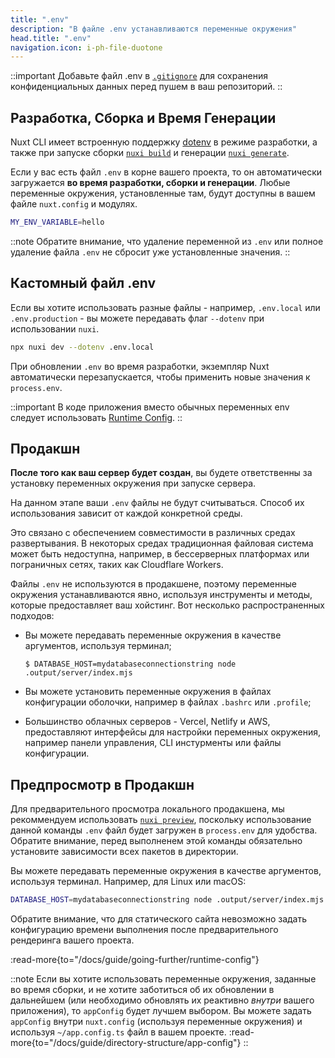 ```yaml
---
title: ".env"
description: "В файле .env устанавливаются переменные окружения"
head.title: ".env"
navigation.icon: i-ph-file-duotone
---
```


::important
Добавьте файл .env в [`.gitignore`](/docs/guide/directory-structure/gitignore) для сохранения конфиденциальных данных перед пушем в ваш репозиторий.
::

## Разработка, Сборка и Время Генерации

Nuxt CLI имеет встроенную поддержку [dotenv](https://github.com/motdotla/dotenv) в режиме разработки, а также при запуске сборки [`nuxi build`](/docs/api/commands/build) и генерации [`nuxi generate`](/docs/api/commands/generate).

Если у вас есть файл `.env` в корне вашего проекта, то он автоматически загружается **во время разработки, сборки и генерации**. Любые переменные окружения, установленные там, будут доступны в вашем файле `nuxt.config` и модулях.

```bash [.env]
MY_ENV_VARIABLE=hello
```

::note
Обратите внимание, что удаление переменной из `.env` или полное удаление файла `.env` не сбросит уже установленные значения.
::

## Кастомный файл .env

Если вы хотите использовать разные файлы - например, `.env.local` или `.env.production` - вы можете передавать флаг `--dotenv` при использовании `nuxi`.

```bash [Terminal]
npx nuxi dev --dotenv .env.local
```

При обновлении `.env` во время разработки, экземпляр Nuxt автоматически перезапускается, чтобы применить новые значения к `process.env`.

::important
В коде приложения вместо обычных переменных env следует использовать [Runtime Config](/docs/guide/going-further/runtime-config).
::

## Продакшн

**После того как ваш сервер будет создан**, вы будете ответственны за установку переменных окружения при запуске сервера.

На данном этапе ваши `.env` файлы не будут считываться. Способ их использования зависит от каждой конкретной среды.

Это связано с обеспечением совместимости в различных средах развертывания. В некоторых средах традиционная файловая система может быть недоступна, например, в бессерверных платформах или пограничных сетях, таких как Cloudflare Workers.

Файлы `.env` не используются в продакшене, поэтому переменные окружения устанавливаются явно, используя инструменты и методы, которые предоставляет ваш хойстинг. Вот несколько распространенных подходов:

- Вы можете передавать переменные окружения в качестве аргументов, используя терминал;

  `$ DATABASE_HOST=mydatabaseconnectionstring node .output/server/index.mjs`

- Вы можете установить переменные окружения в файлах конфигурации оболочки, например в файлах `.bashrc` или `.profile`;

- Большинство облачных серверов - Vercel, Netlify и AWS, предоставляют интерфейсы для настройки переменных окружения, например панели управления, CLI инстурменты или файлы конфигурации.

## Предпросмотр в Продакшн

Для предварительного просмотра локального продакшена, мы рекоммендуем использовать [`nuxi preview`](/docs/api/commands/preview), поскольку использование данной команды `.env` файл будет загружен в `process.env` для удобства. Обратите внимание, перед выполненем этой команды обязательно установите зависимости всех пакетов в директории.

Вы можете передавать переменные окружения в качестве аргументов, используя терминал. Например, для Linux или macOS:

```bash [Terminal]
DATABASE_HOST=mydatabaseconnectionstring node .output/server/index.mjs
```

Обратите внимание, что для статического сайта невозможно задать конфигурацию времени выполнения после предварительного рендеринга вашего проекта.

:read-more{to="/docs/guide/going-further/runtime-config"}

::note
Если вы хотите использовать переменные окружения, заданные во время сборки, и не хотите заботиться об их обновлении в дальнейшем (или необходимо обновлять их реактивно _внутри_ вашего приложения), то `appConfig` будет лучшем выбором. Вы можете задать `appConfig` внутри `nuxt.config` (используя переменные окружения) и используя `~/app.config.ts` файл в вашем проекте.
:read-more{to="/docs/guide/directory-structure/app-config"}
::
